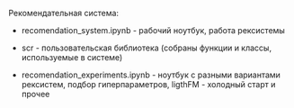 Рекомендательная система:

- recomendation_system.ipynb - рабочий ноутбук, работа рексистемы

- scr - пользовательская библиотека (собраны функции и классы, используемые в системе)

- recomendation_experiments.ipynb - ноутбук с разными вариантами рексистем, 
  подбор гиперпараметров, ligthFM - холодный старт и прочее
